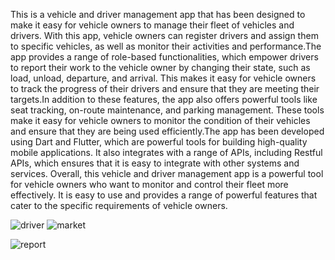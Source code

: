 
This is a vehicle and driver management app that has been designed to make it easy for vehicle owners to manage their fleet of vehicles and drivers. With this app, vehicle owners can register drivers and assign them to specific vehicles, as well as monitor their activities and performance.The app provides a range of role-based functionalities, which empower drivers to report their work to the vehicle owner by changing their state, such as load, unload, departure, and arrival. This makes it easy for vehicle owners to track the progress of their drivers and ensure that they are meeting their targets.In addition to these features, the app also offers powerful tools like seat tracking, on-route maintenance, and parking management. These tools make it easy for vehicle owners to monitor the condition of their vehicles and ensure that they are being used efficiently.The app has been developed using Dart and Flutter, which are powerful tools for building high-quality mobile applications. It also integrates with a range of APIs, including Restful APIs, which ensures that it is easy to integrate with other systems and services.
Overall, this vehicle and driver management app is a powerful tool for vehicle owners who want to monitor and control their fleet more effectively. It is easy to use and provides a range of powerful features that cater to the specific requirements of vehicle owners.

![driver](https://github.com/Muhabaw21/Vehicle-Management/assets/99339572/23c3b6ac-cb32-485e-a602-764c53cd1b01)
![market](https://github.com/Muhabaw21/Vehicle-Management/assets/99339572/b5c14b89-e4ee-487c-92ab-5cbc15d9e5a3)

![report](https://github.com/Muhabaw21/Vehicle-Management/assets/99339572/9f9a3fea-be92-4303-80e2-dd6398d0be38)
